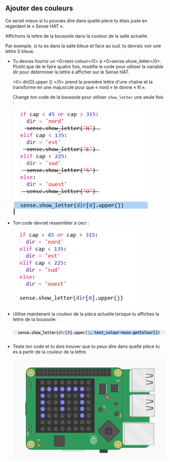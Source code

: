 ## Ajouter des couleurs

Ce serait mieux si tu pouvais dire dans quelle pièce tu étais juste en regardant le « Sense HAT ».

Affichons la lettre de la boussole dans la couleur de la salle actuelle.

Par exemple, si tu es dans la salle bleue et face au sud, tu devrais voir une lettre S bleue.

+ Tu devras fournir un <0>text-colour</0> à <0>sense.show_letter</0>. Plutôt que de le faire quatre fois, modifie le code pour utiliser la variable dir pour déterminer la lettre à afficher sur le Sense HAT.
    
    <0> dir[0].upper () </0> prend la première lettre d'une chaîne et la transforme en une majuscule pour que « nord » te donne « N ».
    
    Change ton code de la boussole pour utiliser ` show_letter ` une seule fois :
    
    ![capture d'écran](images/compass-upper.png)

+ Ton code devrait ressembler à ceci :
    
    ![capture d'écran](images/compass-upper-done.png)

+ Utilise maintenant la couleur de la pièce actuelle lorsque tu affiches la lettre de la boussole:
    
    ![capture d'écran](images/compass-colour.png)

+ Teste ton code et tu dois trouver que tu peux dire dans quelle pièce tu es à partir de la couleur de la lettre.
    
    ![capture d'écran](images/compass-colour-east.png)